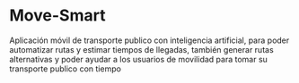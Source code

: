 # Move-Smart
Aplicación  móvil de transporte publico con inteligencia artificial, para poder automatizar rutas y estimar tiempos de llegadas, también generar rutas alternativas y poder ayudar a los usuarios de movilidad para tomar su transporte publico con tiempo    
